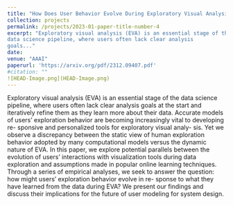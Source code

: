 ```yaml
---
title: "How Does User Behavior Evolve During Exploratory Visual Analysis?"
collection: projects
permalink: /projects/2023-01-paper-title-number-4
excerpt: "Exploratory visual analysis (EVA) is an essential stage of the
data science pipeline, where users often lack clear analysis
goals..."
date: 
venue: "AAAI"
paperurl: 'https://arxiv.org/pdf/2312.09407.pdf'
#citation: "" 
![HEAD-Image.png](HEAD-Image.png)
---
```

Exploratory visual analysis (EVA) is an essential stage of the
data science pipeline, where users often lack clear analysis
goals at the start and iteratively refine them as they learn
more about their data. Accurate models of users’ exploration
behavior are becoming increasingly vital to developing re-
sponsive and personalized tools for exploratory visual analy-
sis. Yet we observe a discrepancy between the static view of
human exploration behavior adopted by many computational
models versus the dynamic nature of EVA. In this paper, we
explore potential parallels between the evolution of users’
interactions with visualization tools during data exploration
and assumptions made in popular online learning techniques.
Through a series of empirical analyses, we seek to answer the
question: how might users’ exploration behavior evolve in re-
sponse to what they have learned from the data during EVA?
We present our findings and discuss their implications for the
future of user modeling for system design.